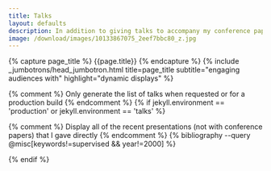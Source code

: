 ```yaml
---
title: Talks
layout: defaults
description: In addition to giving talks to accompany my conference papers, I also give invited presentations about topics in the fields of software engineering, software testing, and data science. Find your favorite talk view its slides!
image: /download/images/10133867075_2eef7bbc80_z.jpg
---
```


{% capture page_title %} {{page.title}} {% endcapture %}
{% include _jumbotrons/head_jumbotron.html title=page_title subtitle="engaging audiences with" highlight="dynamic displays" %}

{% comment %} Only generate the list of talks when requested or for a production build {% endcomment %}
{% if jekyll.environment == 'production' or jekyll.environment == 'talks' %}

{% comment %} Display all of the recent presentations (not with conference papers) that I gave directly {% endcomment %}
{% bibliography --query @misc[keywords!=supervised && year!=2000] %}

{% endif %}
